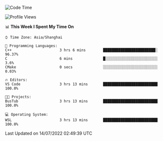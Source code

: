 <!--START_SECTION:waka-->
![Code Time](http://img.shields.io/badge/Code%20Time-156%20hrs%2057%20mins-blue)

![Profile Views](http://img.shields.io/badge/Profile%20Views-2-blue)

📊 **This Week I Spent My Time On** 

```text
⌚︎ Time Zone: Asia/Shanghai

💬 Programming Languages: 
C++                      3 hrs 6 mins        ████████████████████████░   96.37% 
C                        6 mins              █░░░░░░░░░░░░░░░░░░░░░░░░   3.6% 
CMake                    0 secs              ░░░░░░░░░░░░░░░░░░░░░░░░░   0.03%

🔥 Editors: 
VS Code                  3 hrs 13 mins       █████████████████████████   100.0%

🐱‍💻 Projects: 
BusTub                   3 hrs 13 mins       █████████████████████████   100.0%

💻 Operating System: 
WSL                      3 hrs 13 mins       █████████████████████████   100.0%

```


 Last Updated on 14/07/2022 02:49:39 UTC
<!--END_SECTION:waka-->